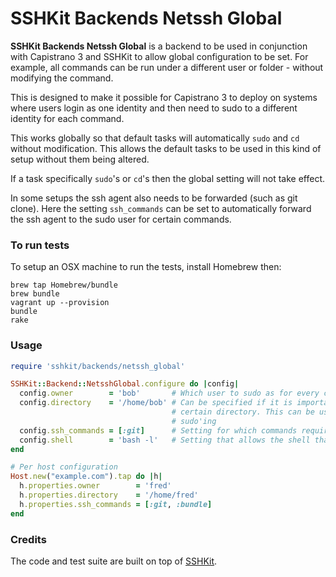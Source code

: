 # SSHKit Backends Netssh Global

**SSHKit Backends Netssh Global** is a backend to be used in conjunction with
Capistrano 3 and SSHKit to allow global configuration to be set. For example, 
all commands can be run under a different user or folder - without modifying the
command.

This is designed to make it possible for Capistrano 3 to deploy on systems where
users login as one identity and then need to sudo to a different identity for
each command.

This works globally so that default tasks will automatically `sudo` and `cd`
without modification. This allows the default tasks to be used in this kind of
setup without them being altered.

If a task specifically `sudo`'s or `cd`'s then the global setting will not take
effect.

In some setups the ssh agent also needs to be forwarded (such as git clone).
Here the setting `ssh_commands` can be set to automatically forward the ssh
agent to the sudo user for certain commands.

### To run tests

To setup an OSX machine to run the tests, install Homebrew then:

```
brew tap Homebrew/bundle
brew bundle
vagrant up --provision
bundle
rake
```

### Usage

```ruby
require 'sshkit/backends/netssh_global'

SSHKit::Backend::NetsshGlobal.configure do |config|
  config.owner        = 'bob'       # Which user to sudo as for every command
  config.directory    = '/home/bob' # Can be specified if it is important to default commands to run in a 
                                    # certain directory. This can be used to overcome permission problems when
                                    # sudo'ing
  config.ssh_commands = [:git]      # Setting for which commands require SSH forwarding
  config.shell        = 'bash -l'   # Setting that allows the shell that sudo runs to be overriden
end

# Per host configuration
Host.new("example.com").tap do |h|
  h.properties.owner        = 'fred'
  h.properties.directory    = '/home/fred'
  h.properties.ssh_commands = [:git, :bundle]
end
```

### Credits

The code and test suite are built on top of [SSHKit](http://github.com/capistrano/sshkit).
